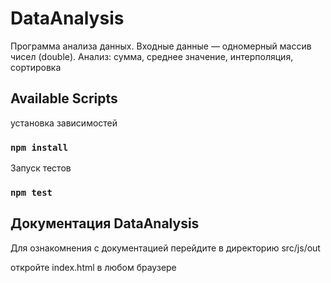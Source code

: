 # DataAnalysis
Программа анализа данных. Входные данные — одномерный массив чисел (double). Анализ: сумма, среднее значение, интерполяция, сортировка

## Available Scripts

установка зависимостей

### `npm install`

Запуск тестов

### `npm test`

## Документация DataAnalysis

Для ознакомнения с документацией перейдите в директорию src/js/out

откройте index.html в любом браузере